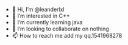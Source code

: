 - 👋 Hi, I’m @leanderlxl
- 👀 I’m interested in C++
- 🌱 I’m currently learning java
- 💞️ I’m looking to collaborate on nothing
- 📫 How to reach me add my qq.1541968278

<!---
leanderlxl/leanderlxl is a ✨ special ✨ repository because its `README.md` (this file) appears on your GitHub profile.
You can click the Preview link to take a look at your changes.
--->
